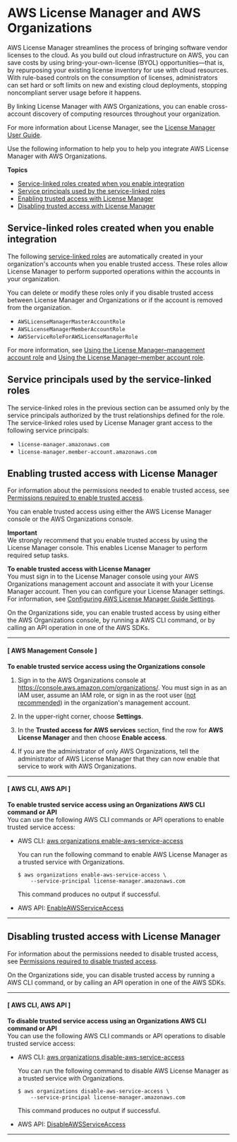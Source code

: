 # AWS License Manager and AWS Organizations<a name="services-that-can-integrate-license-manager"></a>

AWS License Manager streamlines the process of bringing software vendor licenses to the cloud\. As you build out cloud infrastructure on AWS, you can save costs by using bring\-your\-own\-license \(BYOL\) opportunities—that is, by repurposing your existing license inventory for use with cloud resources\. With rule\-based controls on the consumption of licenses, administrators can set hard or soft limits on new and existing cloud deployments, stopping noncompliant server usage before it happens\.

By linking License Manager with AWS Organizations, you can enable cross\-account discovery of computing resources throughout your organization\.

For more information about License Manager, see the [License Manager User Guide](https://docs.aws.amazon.com/license-manager/latest/userguide/)\.

Use the following information to help you to help you integrate AWS License Manager with AWS Organizations\.

**Topics**
+ [Service\-linked roles created when you enable integration](#integrate-enable-slr-license-manager)
+ [Service principals used by the service\-linked roles](#integrate-enable-svcprin-license-manager)
+ [Enabling trusted access with License Manager](#integrate-enable-ta-license-manager)
+ [Disabling trusted access with License Manager](#integrate-disable-ta-license-manager)

## Service\-linked roles created when you enable integration<a name="integrate-enable-slr-license-manager"></a>

The following [service\-linked roles](https://docs.aws.amazon.com/IAM/latest/UserGuide/using-service-linked-roles.html) are automatically created in your organization's accounts when you enable trusted access\. These roles allow License Manager to perform supported operations within the accounts in your organization\.

You can delete or modify these roles only if you disable trusted access between License Manager and Organizations or if the account is removed from the organization\.
+ `AWSLicenseManagerMasterAccountRole`
+ `AWSLicenseManagerMemberAccountRole`
+ `AWSServiceRoleForAWSLicenseManagerRole`

For more information, see [Using the License Manager–management account role](https://docs.aws.amazon.com/license-manager/latest/userguide/master-role.html) and [Using the License Manager–member account role](https://docs.aws.amazon.com/license-manager/latest/userguide/member-role.html)\.

## Service principals used by the service\-linked roles<a name="integrate-enable-svcprin-license-manager"></a>

The service\-linked roles in the previous section can be assumed only by the service principals authorized by the trust relationships defined for the role\. The service\-linked roles used by License Manager grant access to the following service principals:
+ `license-manager.amazonaws.com`
+ `license-manager.member-account.amazonaws.com`

## Enabling trusted access with License Manager<a name="integrate-enable-ta-license-manager"></a>

For information about the permissions needed to enable trusted access, see [Permissions required to enable trusted access](orgs_integrate_services.md#orgs_trusted_access_perms)\.

You can enable trusted access using either the AWS License Manager console or the AWS Organizations console\.

**Important**  
We strongly recommend that you enable trusted access by using the License Manager console\. This enables License Manager to perform required setup tasks\.

**To enable trusted access with License Manager**  
You must sign in to the License Manager console using your AWS Organizations management account and associate it with your License Manager account\. Then you can configure your License Manager settings\. For information, see [Configuring AWS License Manager Guide Settings](https://docs.aws.amazon.com/license-manager/latest/userguide/settings.html)\.

On the Organizations side, you can enable trusted access by using either the AWS Organizations console, by running a AWS CLI command, or by calling an API operation in one of the AWS SDKs\.

------
#### [ AWS Management Console ]

**To enable trusted service access using the Organizations console**

1. Sign in to the AWS Organizations console at [https://console\.aws\.amazon\.com/organizations/](https://console.aws.amazon.com/organizations/)\. You must sign in as an IAM user, assume an IAM role, or sign in as the root user \([not recommended](https://docs.aws.amazon.com/IAM/latest/UserGuide/best-practices.html#lock-away-credentials)\) in the organization's management account\. 

1. In the upper\-right corner, choose **Settings**\.

1. In the **Trusted access for AWS services** section, find the row for **AWS License Manager** and then choose **Enable access**\.

1. If you are the administrator of only AWS Organizations, tell the administrator of AWS License Manager that they can now enable that service to work with AWS Organizations\.

------
#### [ AWS CLI, AWS API ]

**To enable trusted service access using an Organizations AWS CLI command or API**  
You can use the following AWS CLI commands or API operations to enable trusted service access:
+ AWS CLI: [aws organizations enable\-aws\-service\-access](https://docs.aws.amazon.com/cli/latest/reference/organizations/enable-aws-service-access.html)

  You can run the following command to enable AWS License Manager as a trusted service with Organizations\.

  ```
  $ aws organizations enable-aws-service-access \ 
      --service-principal license-manager.amazonaws.com
  ```

  This command produces no output if successful\.
+ AWS API: [EnableAWSServiceAccess](https://docs.aws.amazon.com/organizations/latest/APIReference/API_EnableAWSServiceAccess.html)

------

## Disabling trusted access with License Manager<a name="integrate-disable-ta-license-manager"></a>

For information about the permissions needed to disable trusted access, see [Permissions required to disable trusted access](orgs_integrate_services.md#orgs_trusted_access_disable_perms)\.

On the Organizations side, you can disable trusted access by running a AWS CLI command, or by calling an API operation in one of the AWS SDKs\.

------
#### [ AWS CLI, AWS API ]

**To disable trusted service access using an Organizations AWS CLI command or API**  
You can use the following AWS CLI commands or API operations to disable trusted service access:
+ AWS CLI: [aws organizations disable\-aws\-service\-access](https://docs.aws.amazon.com/cli/latest/reference/organizations/disable-aws-service-access.html)

  You can run the following command to disable AWS License Manager as a trusted service with Organizations\.

  ```
  $ aws organizations disable-aws-service-access \
      --service-principal license-manager.amazonaws.com
  ```

  This command produces no output if successful\.
+ AWS API: [DisableAWSServiceAccess](https://docs.aws.amazon.com/organizations/latest/APIReference/API_DisableAWSServiceAccess.html)

------